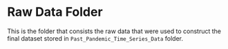 # Raw Data Folder

This is the folder that consists the raw data that were used to construct the final dataset stored in `Past_Pandemic_Time_Series_Data` folder.
